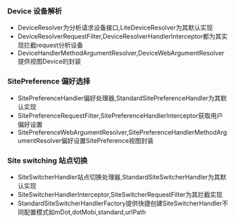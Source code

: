 ### Device 设备解析
* DeviceResolver为分析请求设备接口,LiteDeviceResolver为其默认实现
* DeviceResolverRequestFilter,DeviceResolverHandlerInterceptor都为其实现拦截request分析设备
* DeviceHandlerMethodArgumentResolver,DeviceWebArgumentResolver提供视图Device的封装

### SitePreference 偏好选择

* SitePreferenceHandler偏好处理器,StandardSitePreferenceHandler为其默认实现
* SitePreferenceRequestFilter,SitePreferenceHandlerInterceptor获取用户偏好设置
* SitePreferenceWebArgumentResolver,SitePreferenceHandlerMethodArgumentResolver偏好设置SitePreference视图封装


### Site switching 站点切换
* SiteSwitcherHandler站点切换处理器,StandardSiteSwitcherHandler为其默认实现
* SiteSwitcherHandlerInterceptor,SiteSwitcherRequestFilter为其拦截实现
* StandardSiteSwitcherHandlerFactory提供快捷创建SiteSwitcherHandler不同配置模式如mDot,dotMobi,standard,urlPath